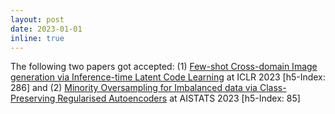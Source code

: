 ```yaml
---
layout: post
date: 2023-01-01
inline: true
---
```


The following two papers got accepted: (1) [Few-shot Cross-domain Image generation via Inference-time Latent Code Learning](https://openreview.net/forum?id=sCYXJr3QJM8) at ICLR 2023 [h5-Index: 286] and (2) [Minority Oversampling for Imbalanced data via Class-Preserving Regularised Autoencoders](https://proceedings.mlr.press/v206/mondal23a.html) at AISTATS 2023 [h5-Index: 85]